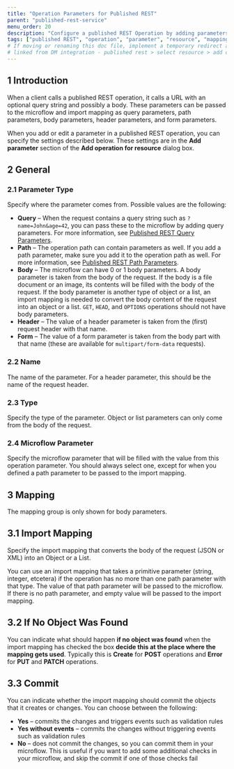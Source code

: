 ```yaml
---
title: "Operation Parameters for Published REST"
parent: "published-rest-service"
menu_order: 20
description: "Configure a published REST Operation by adding parameters to an operation "
tags: ["published REST", "operation", "parameter", "resource", "mapping", "not found", "commit"]
# If moving or renaming this doc file, implement a temporary redirect and let the respective team know they should update the URL in the product. See Mapping to Products for more details.
# linked from DM integration - published rest > select resource > add operation for resource > add parameter > help)
---
```


## 1 Introduction

When a client calls a published REST operation, it calls a URL with an optional query string and possibly a body. These parameters can be passed to the microflow and import mapping as query parameters, path parameters, body parameters, header parameters, and form parameters.

When you add or edit a parameter in a published REST operation, you can specify the settings described below. These settings are in the **Add parameter** section of the **Add operation for resource** dialog box.

## 2 General

### 2.1 Parameter Type

Specify where the parameter comes from. Possible values are the following:

* **Query** – When the request contains a query string such as `?name=John&age=42`, you can pass these to the microflow by adding query parameters. For more information, see [Published REST Query Parameters](published-rest-query-parameters).
* **Path** – The operation path can contain parameters as well. If you add a path parameter, make sure you add it to the operation path as well. For more information, see [Published REST Path Parameters](published-rest-path-parameters).
* **Body** – The microflow can have 0 or 1 body parameters. A body parameter is taken from the body of the request. If the body is a file document or an image, its contents will be filled with the body of the request. If the body parameter is another type of object or a list, an import mapping is needed to convert the body content of the request into an object or a list. `GET`, `HEAD`, and `OPTIONS` operations should not have body parameters.
* **Header** – The value of a header parameter is taken from the (first) request header with that name.
* **Form** – The value of a form parameter is taken from the body part with that name (these are available for `multipart/form-data` requests).

### 2.2 Name

The name of the parameter. For a header parameter, this should be the name of the request header.

### 2.3 Type

Specify the type of the parameter. Object or list parameters can only come from the body of the request.

### 2.4 Microflow Parameter

Specify the microflow parameter that will be filled with the value from this operation parameter. You should always select one, except for when you defined a path parameter to be passed to the import mapping.

## 3 Mapping

The mapping group is only shown for body parameters.

## 3.1 Import Mapping

Specify the import mapping that converts the body of the request (JSON or XML) into an Object or a List.

You can use an import mapping that takes a primitive parameter (string, integer, etcetera) if the operation has no more than one path parameter with that type. The value of that path parameter will be passed to the microflow. If there is no path parameter, and empty value will be passed to the import mapping.

## 3.2 If No Object Was Found

You can indicate what should happen **if no object was found** when the import mapping has checked the box **decide this at the place where the mapping gets used**. Typically this is **Create** for **POST** operations and **Error** for **PUT** and **PATCH** operations.

## 3.3 Commit

You can indicate whether the import mapping should commit the objects that it creates or changes. You can choose between the following:

* **Yes** – commits the changes and triggers events such as validation rules
* **Yes without events** – commits the changes without triggering events such as validation rules
* **No** – does not commit the changes, so you can commit them in your microflow. This is useful if you want to add some additional checks in your microflow, and skip the commit if one of those checks fail

